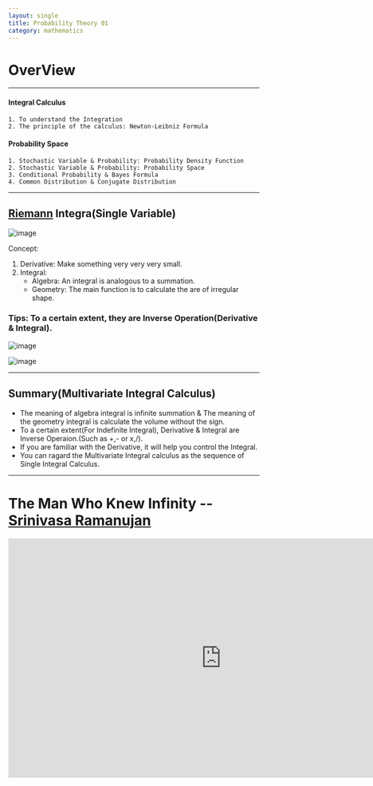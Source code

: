 ```yaml
---
layout: single
title: Probability Theory 01
category: mathematics
---
```


<script type="text/javascript" async
  src="https://cdn.mathjax.org/mathjax/latest/MathJax.js?config=TeX-MML-AM_CHTML">
</script>


# OverView

---


#### Integral Calculus
    1. To understand the Integration
    2. The principle of the calculus: Newton-Leibniz Formula

#### Probability Space
    1. Stochastic Variable & Probability: Probability Density Function
    2. Stochastic Variable & Probability: Probability Space
    3. Conditional Probability & Bayes Formula
    4. Common Distribution & Conjugate Distribution

---


## [Riemann](https://en.wikipedia.org/wiki/Bernhard_Riemann) Integra(Single Variable)

![image](https://upload.wikimedia.org/wikipedia/commons/thumb/f/f2/Integral_as_region_under_curve.svg/744px-Integral_as_region_under_curve.svg.png)


Concept:
1. Derivative: Make something very very very small.
2. Integral:
    - Algebra: An integral is analogous to a summation.
    - Geometry: The main function is to calculate the are of irregular shape.

### Tips: To a certain extent, they are Inverse Operation(Derivative & Integral).
![image](http://danieltech.net/Mathematics/ProbabilityTheory/01/01.jpg)



![image](http://hyperphysics.phy-astr.gsu.edu/hbase/Math/immath/derint.gif)



---
## Summary(Multivariate Integral Calculus)
- The meaning of algebra integral is infinite summation & The meaning of the geometry integral is calculate the volume without the sign.
- To a certain extent(For Indefinite Integral), Derivative & Integral are Inverse Operaion.(Such as +,- or x,/).
- If you are familiar with the Derivative, it will help you control the Integral.
- You can ragard the Multivariate Integral calculus as the sequence of Single Integral Calculus.

---

# The Man Who Knew Infinity -- [Srinivasa Ramanujan](https://en.wikipedia.org/wiki/Srinivasa_Ramanujan)


<div style="max-width:640px; margin:0 auto 10px;" >
<div
style="position: relative;
width:100%;
padding-bottom:56.25%;
height:0;">

<iframe width="854" height="480" src="https://www.youtube.com/embed/oXGm9Vlfx4w" frameborder="0" allowfullscreen></iframe>

</div>
</div>
